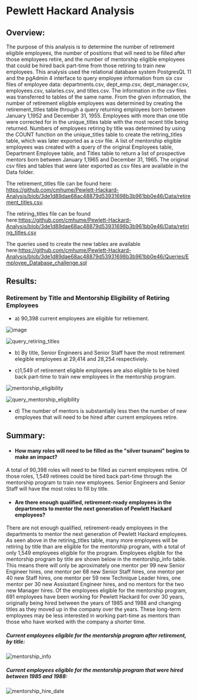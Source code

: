 # Pewlett Hackard Analysis


## Overview:


The purpose of this analysis is to determine the number of retirement eligible employees, the number of positions that will need to be filled after those employees retire, and the number of mentorship eligible employees that could be hired back part-time from those retiring to train new employees.  This analysis used the relational database system PostgresQL 11 and the pgAdmin 4 interface to query employee information from six csv files of employee data: departments.csv, dept_emp.csv, dept_manager.csv, employees.csv, salaries.csv, and titles.csv.  The information in the csv files was transferred to tables of the same name.  From the given information, the number of retirement eligible employees was determined by creating the retirement_titles table through a query returning employees born between January 1,1952 and December 31, 1955. Employees with more than one title were corrected for in the unique_titles table with the most recent title being returned. Numbers of employees retiring by title was determined by using the COUNT function on the unique_titles table to create the retiring_titles table, which was later exported as a csv file. A list of mentorship eligible employees was created with a query of the original Employees table, Department Employee table, and Titles table to return a list of prospective mentors born between January 1,1965 and December 31, 1965.  The original csv files and tables that were later exported as csv files are available in the Data folder. 


The retirement_titles file can be found here: https://github.com/cmhume/Pewlett-Hackard-Analysis/blob/3de1d89dae68ac48879d53931698b3b961bb0e46/Data/retirement_titles.csv. 


The retiring_titles file can be found here:https://github.com/cmhume/Pewlett-Hackard-Analysis/blob/3de1d89dae68ac48879d53931698b3b961bb0e46/Data/retiring_titles.csv 


The queries used to create the new tables are available here:https://github.com/cmhume/Pewlett-Hackard-Analysis/blob/3de1d89dae68ac48879d53931698b3b961bb0e46/Queries/Employee_Database_challenge.sql



## Results: 


### Retirement by Title and Mentorship Eligibility of Retiring Employees


* a) 90,398 current employees are eligible for retirement. 


![image](https://user-images.githubusercontent.com/78699521/116830499-7ea64200-ab5f-11eb-932b-9e9bd46af4bb.png)


![query_retiring_titles](https://user-images.githubusercontent.com/78699521/116830563-f8d6c680-ab5f-11eb-810b-466fd17865d5.png)
  
     
* b) By title, Senior Engineers and Senior Staff have the most retirement elegible employees at 29,414 and 28,254 respectiviely.


* c)1,549 of retirement eligible employees are also eligible to be hired back part-time to train new employees in the mentorship program.


![mentorship_eligibility](https://user-images.githubusercontent.com/78699521/116830540-d47aea00-ab5f-11eb-9474-4a417c9d2940.png)

  
![query_mentorship_eligibility](https://user-images.githubusercontent.com/78699521/116787492-27b64500-aa59-11eb-87db-3911ca6f2ef5.png)
  

* d) The number of mentors is substantially less then the number of new employees that will need to be hired after current employees retire.


## Summary: 


* #### How many roles will need to be filled as the "silver tsunami" begins to make an impact?


A total of 90,398 roles will need to be filled as current employees retire. Of those roles, 1,549 retirees could be hired back part-time through the mentorship  program to train new employees.  Senior Engineers and Senior Staff will have the most roles to fill by title.    


* #### Are there enough qualified, retirement-ready employees in the departments to mentor the next generation of Pewlett Hackard employees?
    
  
There are not enough qualified, retirement-ready employees in the departments to mentor the next generation of Pewlett Hackard employees.  As seen above in the retiring_titles table, many more employees will be retiring by title than are eligible for the mentorship program, with a total of only 1,549 employees eligible for the program.  Employees eligible for the mentorship program by title are shown below in the mentorship_info table.  This means there will only be aproximately one mentor per 99 new Senior Engineer hires, one mentor per 68 new Senior Staff hires, one mentor per 40 new Staff hires, one mentor per 59 new Technique Leader hires, one mentor per 30 new Assisstant Engineer hires, and no mentors for the two new Manager hires. Of the employees eligible for the mentorship program, 691 employees have been working for Pewlett Hackard for over 30 years, originally being hired between the years of 1985 and 1988 and changing titles as they moved up in the company over the years.  These long-term employees may be less interested in working part-time as mentors than those who have worked with the company a shorter time.      
    

##### Current employees eligible for the mentorship program after retirement, by title:


  ![mentorship_info](https://user-images.githubusercontent.com/78699521/116828213-20bf2d80-ab52-11eb-829b-9986ac25fd4c.png)


##### Current employees eligible for the mentorship program that were hired between 1985 and 1988:


  ![mentorship_hire_date](https://user-images.githubusercontent.com/78699521/116830141-e7d88600-ab5c-11eb-8d9c-8eac955b647f.png)





